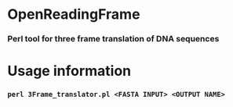# OpenReadingFrame

### Perl tool for three frame translation of DNA sequences


# Usage information
### `perl 3Frame_translator.pl <FASTA INPUT> <OUTPUT NAME>`
